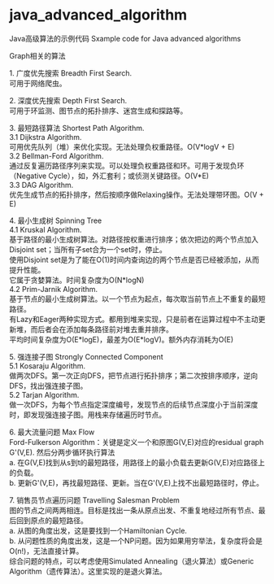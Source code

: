 # java_advanced_algorithm
Java高级算法的示例代码 Sxample code for Java advanced algorithms

Graph相关的算法
<p>
1. 广度优先搜索 Breadth First Search. 
    <br>可用于网络爬虫。
</p>
<p>
2. 深度优先搜索 Depth First Search.
    <br>可用于环监测、图节点的拓扑排序、迷宫生成和探路等。
</p>
<p>
3. 最短路径算法 Shortest Path Algorithm. 
    <br>3.1 Dijkstra Algorithm.
    <br>可用优先队列（堆）来优化实现。无法处理负权重路径。O(V*logV + E)
    <br>3.2 Bellman-Ford Algorithm.
    <br>通过反复遍历路径序列来实现。可以处理负权重路径和环。可用于发现负环（Negative Cycle），如，外汇套利；或侦测关键路径。O(V*E)
    <br>3.3 DAG Algorithm.
    <br>优先生成节点的拓扑排序，然后按顺序做Relaxing操作。无法处理带环图。O(V + E)
</p>
<p>
4. 最小生成树 Spinning Tree
    <br>4.1 Kruskal Algorithm.
    <br>基于路径的最小生成树算法。对路径按权重进行排序；依次把边的两个节点加入Disjoint set；当所有子set合为一个set时，停止。
	<br>使用Disjoint set是为了能在O(1)时间内查询边的两个节点是否已经被添加，从而提升性能。
	<br>它属于贪婪算法。时间复杂度为O(N*logN)
	<br>4.2 Prim-Jarnik Algorithm.
	<br>基于节点的最小生成树算法。以一个节点为起点，每次取当前节点上不重复的最短路径。
	<br>有Lazy和Eager两种实现方式。都用到堆来实现，只是前者在运算过程中不主动更新堆，而后者会在添加每条路径前对堆去重并排序。
	<br>平均时间复杂度为O(E*logE)，最差为O(E*logV)。额外内存消耗为O(E)
</p>
<p>
5.  强连接子图 Strongly Connected Component
    <br>5.1 Kosaraju Algorithm.
    <br>做两次DFS。第一次正向DFS，把节点进行拓扑排序；第二次按排序顺序，逆向DFS，找出强连接子图。
	<br>5.2 Tarjan Algorithm.
	<br>做一次DFS，为每个节点指定深度编号，发现节点的后续节点深度小于当前深度时，即发现强连接子图。用栈来存储遍历时节点。
</p>
<p>
6.  最大流量问题 Max Flow
    <br>Ford-Fulkerson Algorithm：关键是定义一个和原图G(V,E)对应的residual graph G'(V,E). 然后分两步循环执行算法
	<br>a. 在G(V,E)找到从s到t的最短路径，用路径上的最小负载去更新G(V,E)对应路径上的负载。
	<br>b. 更新G'(V,E)，再找最短路径、更新。当在G'(V,E)上找不出最短路径时，停止。
</p>
<p>
7.  销售员节点遍历问题 Travelling Salesman Problem
    <br>图的节点之间两两相连。目标是找出一条从原点出发、不重复地经过所有节点、最后回到原点的最短路径。
	<br>a. 从图的角度出发，这是要找到一个Hamiltonian Cycle.
	<br>b. 从问题性质的角度出发，这是一个NP问题。因为如果用穷举法，复杂度将会是O(n!)，无法直接计算。
	<br>综合问题的特点，可以考虑使用Simulated Annealing（退火算法）或Generic Algorithm（遗传算法）。这里实现的是退火算法。
</p>
